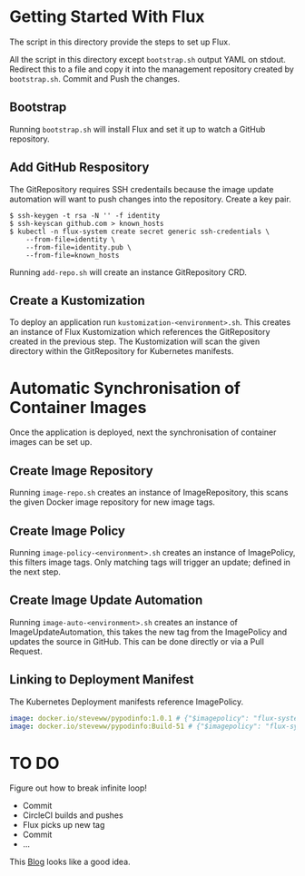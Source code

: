 # Getting Started With Flux

The script in this directory provide the steps to set up Flux.

All the script in this directory except `bootstrap.sh` output YAML on stdout. Redirect this to a file
and copy it into the management repository created by `bootstrap.sh`. Commit and Push the changes.

## Bootstrap

Running `bootstrap.sh` will install Flux and set it up to watch a GitHub repository.

## Add GitHub Respository

The GitRepository requires SSH credentails because the image update automation will want to
push changes into the repository. Create a key pair.

```shell
$ ssh-keygen -t rsa -N '' -f identity
$ ssh-keyscan github.com > known_hosts
$ kubectl -n flux-system create secret generic ssh-credentials \
    --from-file=identity \
    --from-file=identity.pub \
    --from-file=known_hosts
```

Running `add-repo.sh` will create an instance GitRepository CRD.

## Create a Kustomization

To deploy an application run `kustomization-<environment>.sh`. This creates an instance of Flux Kustomization which
references the GitRepository created in the previous step. The Kustomization will scan the given
directory within the GitRepository for Kubernetes manifests.

# Automatic Synchronisation of Container Images

Once the application is deployed, next the synchronisation of container images can be set up.

## Create Image Repository

Running `image-repo.sh` creates an instance of ImageRepository, this scans the given Docker image
repository for new image tags.

## Create Image Policy

Running `image-policy-<environment>.sh` creates an instance of ImagePolicy, this filters image tags. Only matching tags
will trigger an update; defined in the next step.

## Create Image Update Automation

Running `image-auto-<environment>.sh` creates an instance of ImageUpdateAutomation, this takes the new tag
from the ImagePolicy and updates the source in GitHub. This can be done directly or via a Pull Request.

## Linking to Deployment Manifest

The Kubernetes Deployment manifests reference ImagePolicy.

```yaml
image: docker.io/steveww/pypodinfo:1.0.1 # {"$imagepolicy": "flux-system:pypodinfo-prod"}
image: docker.io/steveww/pypodinfo:Build-51 # {"$imagepolicy": "flux-system:pypodinfo-staging"}
```

# TO DO

Figure out how to break infinite loop!

* Commit
* CircleCI builds and pushes
* Flux picks up new tag
* Commit
* ...

This [Blog](https://circleci.com/blog/circleci-hacks-automate-the-decision-to-skip-builds-using-a-git-hook/) looks
like a good idea.
